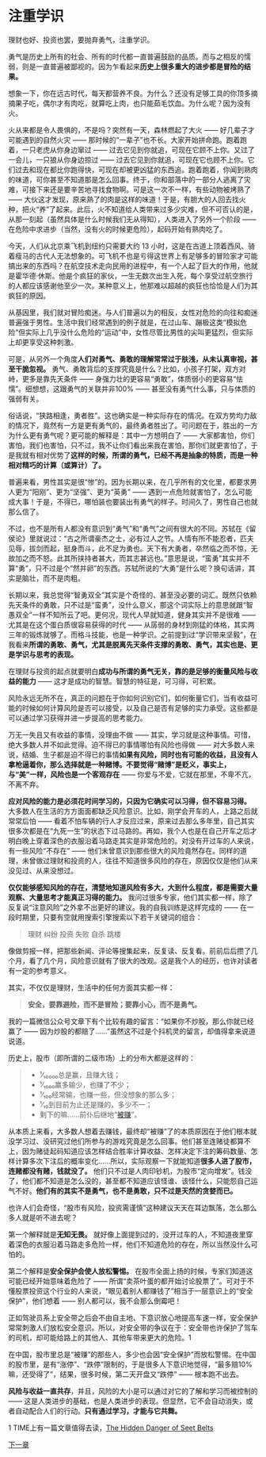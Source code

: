 # 注重学识
 
 理财也好、投资也罢，要抛弃勇气，注重学识。
 
 勇气是历史上所有的社会、所有的时代都一直普遍鼓励的品质。而与之相反的懦弱，则是一直普遍被鄙视的。因为乍看起来**历史上很多重大的进步都是冒险的结果。** 
 
 想象一下，你在远古时代，每天都营养不良。为什么？还没有足够工具的你顶多摘摘果子吃，偶尔才有肉吃，就算吃上肉，也只能茹毛饮血。为什么呢？因为没有火。
 
 火从来都是令人畏惧的，不是吗？突然有一天，森林燃起了大火 —— 好几辈子才可能遇到的自然火灾 —— 那时候的“一辈子”也不长。大家开始拼命跑。跑着跑着，一只老虎从你身边窜过 —— 过去它见到你就追，可现在它顾不上你。又过了一会儿，一只狼从你身边掠过 —— 过去它见到你就追，可现在它也顾不上你。它们过去和现在都比你跑得快，可现在却被更凶猛的东西追。跑着跑着，你闻到熟肉的味道，可你甚至不知道那是怎么回事。终于，你和部落中的一部分人逃离了灾难，可接下来还是要辛苦地寻找食物啊。可是这一次不一样，有些动物被烤熟了 —— 大伙这才发现，原来熟了的肉是这样的味道！于是，有胆大的人回去找火种，把火“养”了起来。此后，火不知道给人类带来过多少灾难，但不可否认的是，从那一刻起（虽然具体是什么时候我们无从得知），人类进入了另外一个阶段 —— 在危险中求进步（当然，没有火的时候更危险），起码开始有熟肉吃了。
 
 今天，人们从北京乘飞机到纽约只需要大约 13 小时，这是在古道上顶着西风、骑着瘦马的古代人无法想象的。可飞机不也是亏得这世界上有足够多的冒险家才可能搞出来的东西吗？在航空技术走向民用的进程中，有一个人起了巨大的作用，他就是霍华德·休斯。他是个疯狂的家伙，一生无数次出生入死，每个享受过航空旅行的人都应该感谢他至少一次。某种意义上，他那难以超越的疯狂也恰恰是人们为其疯狂的原因。
 
 从基因里，我们就对冒险痴迷。与人们普遍以为的相反，女性对危险的向往和痴迷普遍强于男性。生活中我们经常遇到的例子就是，在过山车、蹦极这类“模拟危险”但实际上几乎没什么危险的“运动”中，女性尽管比男性的尖叫更猛烈，但实际上却更享受这种刺激。
 
 可是，从另外一个角度**人们对勇气、勇敢的理解常常过于肤浅，从未认真审视，甚至干脆忽视。** 勇气、勇敢背后的支撑究竟是什么？比如，小孩子打架，双方对峙，更多是靠先天条件 —— 身强力壮的更容易“勇敢”，体质弱小的更容易“怯懦”。细想想，这跟勇气的关联并非100% —— 甚至没有勇气什么事，只与体质的强弱有关。
 
 俗话说，“狭路相逢，勇者胜”。这也确实是一种实际存在的情况。在双方势均力敌的情况下，竟然有一方是更有勇气的，最终勇者胜出了。可问题在于，胜出的一方为什么更有勇气呢？更可能的解释是：其中一方想明白了 —— 大家都害怕，你们害怕，我们也害怕，只不过，我不让你们看出来我在害怕，那你们就更害怕了，于是我就有相对优势了**这样的时候，所谓的勇气，已经不再是抽象的特质，而是一种相对精巧的计算（或算计）了。** 
 
 普遍来看，男性其实是很“惨”的。因为长期以来，在几乎所有的文化里，都要求男人更为“阳刚”、更为“坚强”、更为“英勇” —— 遇到一点危险就害怕了，怎么可能成大事！于是，不得已，哪怕装也要装出有勇气的样子。时间久了，男性自己也就那么信了。
 
 不过，也不是所有人都没有意识到“勇气”和“勇气”之间有很大的不同。苏轼在《留侯论》里就说过：“古之所谓豪杰之士，必有过人之节。人情有所不能忍者，匹夫见辱，拔剑而起，挺身而斗，此不足为勇也。天下有大勇者，卒然临之而不惊，无故加之而不怒。此其所挟持者甚大，而其志甚远也。”意思是说，“蛮勇”其实并不算“勇”，只不过是个“然并卵”的东西。苏轼所说的“大勇”是什么呢？换句话讲，其实是脑壮，而不是肉粗。
 
 长期以来，我总觉得“智勇双全”其实是个奇怪的、甚至没必要的词汇。既然只依赖先天条件的勇敢，只不过是“蛮勇”，没什么意义，那这个词实际上的意思就跟“智愚双全”一样不知所云了吧。更何况，现代人早就知道，健身其实并不是很难 —— 尤其是在这个蛋白质很容易获得的时代 —— 从孱弱的身材到刚猛的体格，其实两三年的锻炼就够了。而格斗技能，也是一种学识。之前提到过“学识带来坚毅”，在我看来**所谓的勇敢、勇气，尤其是脱离先天条件支撑的勇敢、勇气，其实也是、更是学识与思考的表现。** 
 
 在理财与投资的起点就要明白**成功与所谓的勇气无关，靠的是足够的衡量风险与收益的能力**  —— 这才是成功的智慧。智慧的特征是，可习得，可积累。
 
 风险永远无所不在，真正的问题在于你如何识别它们，如何衡量它们，当有收益可能的时候如何计算风险是否可以接受，以及自己是否有足够的实力承受。这些都是可以通过学习获得并进一步提高的思考能力。
 
 万无一失且又有收益的事情，没理由不做 —— 其实，学习就是这种事情。可惜，绝大多数人并不如此觉得。迫不得已的事情哪怕有风险也得做 —— 对大多数人来说，结婚、生子都是迫不得已的事情**如果有风险，同时也有可能的收益，且没有人拿枪逼着你，那么选择就是一种赌博。**不要觉得“赌博”是贬义，事实上，与“美”一样，风**险也是一个客观存在**  —— 你爱与不爱，它就在那里，不卑不亢，不离不弃。
 
**应对风险的能力是必须花时间学习的，只因为它确实可以习得，但不容易习得。** 大多数人在生活的方方面面都缺乏风险意识。比如，刚学会开车的人，上路之后就常常后怕 —— 看着不怕车辆的行人才反应过来，原来过去那么多年里，自己其实很多次都是在“九死一生”的状态下过马路的。再如，我个人也是在自己开车之后才明白晚上穿着深色的衣服沿着马路走其实是非常危险的。对没有开过车的人来说，有一些风险“不存在” —— 他们未曾意识到那些很大的风险竟然存在。同样的道理，未曾做过理财和投资的人，往往不知道很多风险的存在，原因仅仅是他们从来没见过、从来没想过。
 
**仅仅能够感知风险的存在，清楚地知道风险有多大，大到什么程度，都是需要大量观察、大量思考才能真正习得的能力。** 我问过很多专家，他们其实都一样，除了反复说“注意风险”之外拿不出更好的建议。我的自我训练是这样完成的 —— 在一段时期里，只要有空就用搜索引擎搜索以下若干关键词的组合：
 
 > 理财 纠纷 投资 失败 自杀 跳楼
 
 像做剪报一样，把那些新闻、评论等搜集起来，反复读、反复看。前前后后攒了几个月，看了几个月，风险意识就有了很大的改观。这是我个人的经历，也许对读者有一定的参考意义。
 
 其实，不仅仅是理财，生活中的任何方面其实都一样：
 
 >**安全，要靠避险，而不是冒险；要靠小心，而不是勇气。** 
 
 我的一篇微信公众号文章下有个比较有趣的留言：“如果你不炒股，那么你就已经赢了 —— 因为炒股的都赔了……”虽然这不过是个抖机灵的留言，却值得拿来说道说道。
 
 历史上，股市（即所谓的二级市场）上的分布大都是这样的：
 
 > - ¹⁄₁₀₀₀₀总是赢，且赚大钱；
 > - ¹⁄₁₀₀₀赢多输少，也赚了不少；
 > - ¹⁄₁₀₀经常输，也赚一些，但没想象的那么多；
 > - ¹⁄₁₀到目前为止还是赚的，多少不一；
 > - 剩下的嘛……前仆后继地“[被赚](A01.md)”。
 
 从本质上来看，大多数人想着去赚钱，最终却“被赚”了的本质原因在于他们根本就没学习过、没研究过他们所参与的游戏究竟是怎么回事。他们甚至连赌徒都算不上，因为赌徒起码知道应该怎样结合胜率计算收益、怎样决定下注的筹码数量、怎样计算多次下注后的概率变化……所以，实际观察一下就能知道**很多人进了股市，连赌都没有赌，钱就没了。** 他们只不过是人肉印钞机，为股市“定向增发”。钱没了，他们都不知道是怎么没的，甚至都不知道应该怪谁、该怪什么，只能怨自己运气不好。**他们有的其实不是勇气，也不是勇敢，只不过是天然的贪婪而已。** 
 
 也许人们会奇怪，“股市有风险，投资需谨慎”这种建议天天在耳边飘荡，怎么那么多人就是听不进去呢？
 
 第一个解释就是**无知无畏。** 就好像上面提到过的，没开过车的人，不知道夜里穿着深色的衣服沿着马路走多危险一样，他们不知道危险的存在，所以当然没什么可怕的。
 
 第二个解释是**安全保护会使人放松警惕。** 在股市全面上扬的时候，专家们知道这可能已经开始意味着危险了 —— 所谓“卖茶叶蛋的都开始讨论股票了”。可对于不懂股票投资这个行业的人来说，“眼见着别人都赚钱了”相当于一层意识上的“安全保护”，他们想着 —— 别人都可以，我不会那么倒霉吧！
 
 正如驾驶员系上安全带之后会不由自主地、下意识放心地提高车速一样，安全保护常常刺激人们放松安全意识。所以，对安全带的争议在于：安全带也许保护了驾车的司机，却可能给路上的其他人、其他车带来更大的危险。1
 
 在中国，股市里总是“被赚”的那些人，多少也会因“安全保护”而放松警惕。在中国的股市里，是有“涨停”、“跌停”限制的，于是很多人下意识地觉得，“最多赔10%嘛，还受得了”，结果，很多时候，第二天开盘又“跌停” —— 根本跑不出去。
 
**风险与收益一直共存**，并且，风险的大小是可以通过对它的了解和学习而被控制的 —— 这是人类进步的基础，也是人类进步的表现。但显然，它不会自动消失，或者自动配合人们的行动。**只有通过学习，才能与它共舞。** 
 
 1 TIME上有一篇文章值得去读，[The Hidden Danger of Seet Belts](http://content.time.com/time/nation/article/0,8599,1564465,00.html)

[下一章](https://github.com/Hao-Chalmers/reborn/blob/addLink2Next/B08.md)
